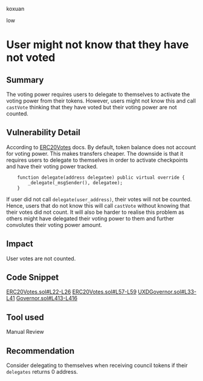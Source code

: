koxuan

low

# User might not know that they have not voted

## Summary
The voting power requires users to delegate to themselves to activate the voting power from their tokens. However, users might not know this and call `castVote` thinking that they have voted but their voting power are not counted.

## Vulnerability Detail
According to [ERC20Votes](https://docs.openzeppelin.com/contracts/4.x/api/token/erc20#ERC20Votes) docs. By default, token balance does not account for voting power. This makes transfers cheaper. The downside is that it requires users to delegate to themselves in order to activate checkpoints and have their voting power tracked.

```solidity
    function delegate(address delegatee) public virtual override {
        _delegate(_msgSender(), delegatee);
    }
```
If user did not call  `delegate(user_address)`, their votes will not be counted. Hence, users that do not know this will call `castVote` without knowing that their votes did not count. It will also be harder to realise this problem as others might have delegated their voting power to them and further convolutes their voting power amount.

## Impact

User votes are not counted.

## Code Snippet
[ERC20Votes.sol#L22-L26](https://github.com/OpenZeppelin/openzeppelin-contracts/blob/master/contracts/token/ERC20/extensions/ERC20Votes.sol#L22-L26)
[ERC20Votes.sol#L57-L59](https://github.com/OpenZeppelin/openzeppelin-contracts/blob/master/contracts/token/ERC20/extensions/ERC20Votes.sol#L57-L59)
[UXDGovernor.sol#L33-L41](https://github.com/sherlock-audit/2023-01-uxd/blob/main/contracts/governance/UXDGovernor.sol#L33-L41)
[Governor.sol#L413-L416](https://github.com/OpenZeppelin/openzeppelin-contracts/blob/master/contracts/governance/Governor.sol#L413-L416)
## Tool used

Manual Review

## Recommendation

Consider delegating to themselves when receiving council tokens if their `delegates` returns 0 address.
